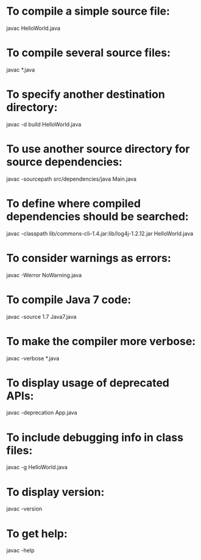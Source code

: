 # To compile a simple source file:

javac HelloWorld.java

# To compile several source files:

javac \*.java

# To specify another destination directory:

javac -d build HelloWorld.java

# To use another source directory for source dependencies:

javac -sourcepath src/dependencies/java Main.java

# To define where compiled dependencies should be searched:

javac -classpath lib/commons-cli-1.4.jar:lib/log4j-1.2.12.jar HelloWorld.java

# To consider warnings as errors:

javac -Werror NoWarning.java

# To compile Java 7 code:

javac -source 1.7 Java7.java

# To make the compiler more verbose:

javac -verbose \*.java

# To display usage of deprecated APIs:

javac -deprecation App.java

# To include debugging info in class files:

javac -g HelloWorld.java

# To display version:

javac -version

# To get help:

javac -help
